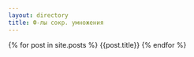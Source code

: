 ```yaml
---
layout: directory
title: Ф-лы сокр. умножения
---
```


{% for post in site.posts %}
  {{post.title}}
{% endfor %}

